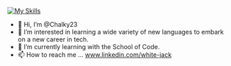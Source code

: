 [![My Skills](https://skillicons.dev/icons?i=js,ts,html,css)](https://skillicons.dev)

- 👋 Hi, I’m @Chalky23
- 👀 I’m interested in learning a wide variety of new languages to embark on a new career in tech.
- 🌱 I’m currently learning with the School of Code.
- 📫 How to reach me ... www.linkedin.com/white-jack

<!---
Chalky23/Chalky23 is a ✨ special ✨ repository because its `README.md` (this file) appears on your GitHub profile.
You can click the Preview link to take a look at your changes.
--->
